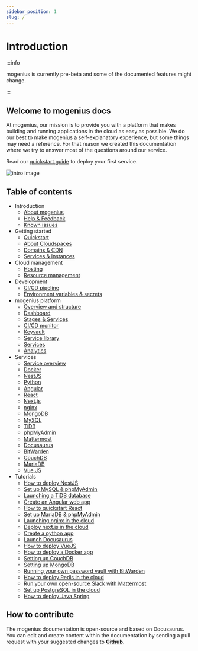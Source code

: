 ```yaml
---
sidebar_position: 1
slug: /
---
```


# Introduction

:::info

mogenius is currently pre-beta and some of the documented features might change.

:::

## Welcome to mogenius docs
At mogenius, our mission is to provide you with a platform that makes building and running applications in the cloud as easy as possible. We do our best to make mogenius a self-explanatory experience, but some things may need a reference. For that reason we created this documentation where we try to answer most of the questions around our service.

Read our [quickstart guide](./getting-started/quickstart.md) to deploy your first service.

![intro image](https://api.mogenius.com/file/id/7d107d6e-241a-4ef4-a88b-68a7800e409d)

## Table of contents
- Introduction
  - [About mogenius](./general/about-mogenius.md)
  - [Help & Feedback](./general/help-feedback.md)
  - [Known issues](./general/known-issues.md)
- Getting started
  - [Quickstart](./getting-started/quickstart.md)
  - [About Cloudspaces](./getting-started/about-cloudspaces.md)
  - [Domains & CDN](./getting-started/domains.md)
  - [Services & Instances](./getting-started/services-and-instances.md)
- Cloud management
  - [Hosting](./cloud-management/hosting.md)
  - [Resource management](./cloud-management/resource-management.md)
- Development
  - [CI/CD pipeline](./development/cicd-pipeline.md)
  - [Environment variables & secrets](./development/environment-variables-and-secrets.md)
- mogenius platform
  - [Overview and structure](./mogenius-platform/overview-and-structure.md)
  - [Dashboard](./mogenius-platform/dashboard.md)
  - [Stages & Services](./mogenius-platform/stages-and-services.md)
  - [CI/CD monitor](./mogenius-platform/ci-cd-monitor.md)
  - [Keyvault](#)
  - [Service library](./mogenius-platform/service-library.md)
  - [Services](./mogenius-platform/services.md)
  - [Analytics](#)
- Services
  - [Service overview](./services/service-overview.md)
  - [Docker](./services/docker.md)
  - [NestJS](./services/nestjs.md)
  - [Python](./services/python.md)
  - [Angular](./services/angular.md)
  - [React](./services/react.md)
  - [Next.js](./services/nextjs.md)
  - [nginx](./services/nginx.md)
  - [MongoDB](./services/mongodb.md)
  - [MySQL](./services/mysql.md)
  - [TiDB](./services/tidb.md)
  - [phpMyAdmin](./services/phpmyadmin.md)
  - [Mattermost](./services/mattermost.md)
  - [Docusaurus](./services/docusaurus.md)
  - [BitWarden](./services/bitwarden.md)
  - [CouchDB](./services/couchdb.md)
  - [MariaDB](./services/mariadb.md)
  - [Vue.JS](./services/vuejs.md)
- Tutorials
  - [How to deploy NestJS](./tutorials/how-to-deploy-nestjs-in-the-cloud.md)
  - [Set up MySQL & phpMyAdmin](./tutorials/how-to-set-up-mysql-and-phpmyadmin-in-the-cloud.md)
  - [Launching a TiDB database](./tutorials/how-to-deploy-a-tidb-database-in-the-cloud.md)
  - [Create an Angular web app](./tutorials/how-to-deploy-angular-in-the-cloud.md)
  - [How to quickstart React](./tutorials/how-to-launch-a-react-framework-in-the-cloud.md)
  - [Set up MariaDB & phpMyAdmin](./tutorials/how-to-set-up-mariadb-and-phpmyadmin-in-the-cloud.md)
  - [Launching nginx in the cloud](./tutorials/how-to-deploy-nginx-in-the-cloud.md)
  - [Deploy next.js in the cloud](./tutorials/how-to-deploy-nextjs-in-the-cloud.md)
  - [Create a python app](./tutorials/how-to-launch-python-in-the-cloud.md)
  - [Launch Docusaurus](./tutorials/how-to-launch-docusaurus-in-the-cloud.md)
  - [How to deploy VueJS](./tutorials/how-to-deploy-vuejs-in-the-cloud.md)
  - [How to deploy a Docker app](./tutorials/how-to-deploy-docker-in-the-cloud.md)
  - [Setting up CouchDB](./tutorials/how-to-deploy-couchdb-in-the-cloud.md)
  - [Setting up MongoDB](./tutorials/how-to-set-up-mongodb-in-the-cloud.md)
  - [Running your own password vault with BitWarden](./tutorials/how-to-deploy-bitwarden-in-the-cloud.md)
  - [How to deploy Redis in the cloud](./tutorials/how-to-set-up-redis-in-the-cloud.md)
  - [Run your own open-source Slack with Mattermost](./tutorials/how-to-launch-mattermost-in-the-cloud.md)
  - [Set up PostgreSQL in the cloud](tutorials/how-to-set-up-postgresql-in-the-cloud.md)
  - [How to deploy Java Spring](tutorials/how-to-deploy-java-spring-to-the-cloud.md)

## How to contribute

The mogenius documentation is open-source and based on Docusaurus. You can edit and create content within the documentation by sending a pull request with your suggested changes to [**Github**](https://github.com/mogenius/documentation).